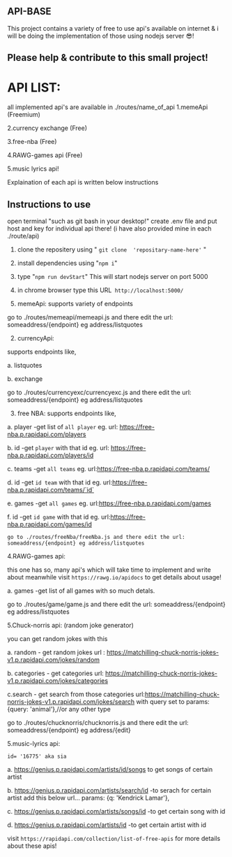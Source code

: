 API-BASE
------------------------

This project contains a variety of free to use api's available on internet & i will be doing the implementation of those using nodejs server 😎!

## Please help & contribute to this small project!

# API LIST:
all implemented api's are available in ./routes/name_of_api
1.memeApi (Freemium) 

2.currency exchange (Free)

3.free-nba (Free)

4.RAWG-games api (Free)

5.music lyrics api!


Explaination of each api is written below instructions



## Instructions to use
open terminal "such as git bash in your desktop!"
create .env file and put host and key for individual api there! (i have also provided mine in each ./route/api)

1.  clone the repositery  using " `git clone  'repositary-name-here'` "

2.  install dependencies  using "` npm i `"

3.  type "` npm run devStart `" This will start nodejs server on port 5000

4.  in chrome browser type this URL` http://localhost:5000/`


1. memeApi:
supports variety of endpoints

go to ./routes/memeapi/memeapi.js and there edit the url:  someaddress/{endpoint} eg address/listquotes


2. currencyApi:

supports endpoints like,

a. listquotes

b. exchange

go to ./routes/currencyexc/currencyexc.js and there edit the url:  someaddress/{endpoint} eg address/listquotes


3. free NBA:
supports endpoints like,

a. player  -get list of `all player` eg. url: https://free-nba.p.rapidapi.com/players

b. id      -get `player` with that id eg. url: https://free-nba.p.rapidapi.com/players/id

c. teams   -get `all teams` eg. url:https://free-nba.p.rapidapi.com/teams/

d. id      -get `id team` with that id eg. url:https://free-nba.p.rapidapi.com/teams/`id`

e. games   -get `all games` eg. url:https://free-nba.p.rapidapi.com/games

f. id      -get `id game` with that id eg. url:https://free-nba.p.rapidapi.com/games/id

    go to ./routes/freeNba/freeNba.js and there edit the url:  someaddress/{endpoint} eg address/listquotes


4.RAWG-games api:

this one has so, many api's which will take time to implement and write about
meanwhile visit `https://rawg.io/apidocs` to get details about usage!

a. games    -get list of all games with so much detals.

go to ./routes/game/game.js and there edit the url:  someaddress/{endpoint} eg address/listquotes


5.Chuck-norris api: (random joke generator)

you can get random jokes with this

a. random - get random jokes url : https://matchilling-chuck-norris-jokes-v1.p.rapidapi.com/jokes/random

b. categories - get categories url: https://matchilling-chuck-norris-jokes-v1.p.rapidapi.com/jokes/categories

c.search - get search from those categories url:https://matchilling-chuck-norris-jokes-v1.p.rapidapi.com/jokes/search with query set to   params: {query: 'animal'},//or any other type

 go to ./routes/chucknorris/chucknorris.js and there edit the url:  someaddress/{endpoint} eg address/{edit}


5.music-lyrics api:

    id= '16775' aka sia

  a. https://genius.p.rapidapi.com/artists/id/songs to get songs of certain artist
  
  b. https://genius.p.rapidapi.com/artists/search/id -to serach for certain artist add this below url... params: {q: 'Kendrick Lamar'},
  
  c. https://genius.p.rapidapi.com/artists/songs/id  -to get certain song with id 

  d. https://genius.p.rapidapi.com/artists/id     -to get certain artist with id


visit `https://rapidapi.com/collection/list-of-free-apis` for more details about these apis!
